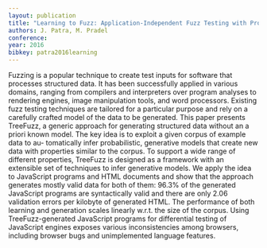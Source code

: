 ```yaml
---
layout: publication
title: "Learning to Fuzz: Application-Independent Fuzz Testing with Probabilistic, Generative Models of Input Data"
authors: J. Patra, M. Pradel
conference: 
year: 2016
bibkey: patra2016learning
---
```

Fuzzing is a popular technique to create test inputs for software that processes structured data. It has been successfully
applied in various domains, ranging from compilers and interpreters over program analyses to rendering engines, image manipulation tools, and word processors. Existing fuzz
testing techniques are tailored for a particular purpose and
rely on a carefully crafted model of the data to be generated.
This paper presents TreeFuzz, a generic approach for generating structured data without an a priori known model. The
key idea is to exploit a given corpus of example data to au-
tomatically infer probabilistic, generative models that create
new data with properties similar to the corpus. To support a
wide range of different properties, TreeFuzz is designed as a
framework with an extensible set of techniques to infer generative models. We apply the idea to JavaScript programs
and HTML documents and show that the approach generates mostly valid data for both of them: 96.3% of the generated JavaScript programs are syntactically valid and there are
only 2.06 validation errors per kilobyte of generated HTML.
The performance of both learning and generation scales linearly w.r.t. the size of the corpus. Using TreeFuzz-generated
JavaScript programs for differential testing of JavaScript engines exposes various inconsistencies among browsers, including browser bugs and unimplemented language features.
